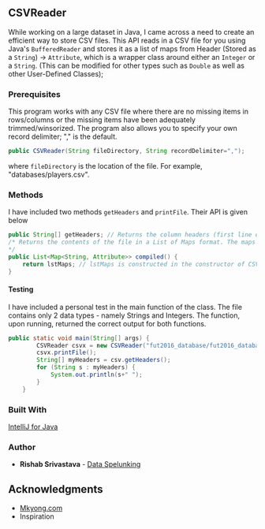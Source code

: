 ## CSVReader

While working on a large dataset in Java, I came across a need to create an efficient way to store CSV files. This API reads in a CSV file for you using Java's `BufferedReader` and stores it as a list of maps from Header (Stored as a `String`) -> `Attribute`, which is a wrapper class around either an `Integer` or a `String`. (This can be modified for other types such as `Double` as well as other User-Defined Classes);

### Prerequisites

This program works with any CSV file where there are no missing items in rows/columns or the missing items have been adequately trimmed/winsorized. The program also allows you to specify your own record delimiter; "," is the default.

```java
public CSVReader(String fileDirectory, String recordDelimiter=",");
```
where `fileDirectory` is the location of the file. For example, "databases/players.csv".

### Methods

I have included two methods `getHeaders` and `printFile`. Their API is given below

```java
public String[] getHeaders; // Returns the column headers (first line of the CSV) as an Array of Strings
/* Returns the contents of the file in a List of Maps format. The maps have the column header as a key and an `Attribute` (Wrapper class) as value. As a result, each row is represesnted as a map in the list. 
*/
public List<Map<String, Attribute>> compiled() {
	return lstMaps; // lstMaps is constructed in the constructor of CSVReader itself using the private method readmyFile
}
```

#### Testing

I have included a personal test in the main function of the class. The file contains only 2 data types - namely Strings and Integers. The function, upon running, returned the correct output for both functions.

```java
public static void main(String[] args) {
		CSVReader csvx = new CSVReader("fut2016_database/fut2016_database.csv",",");
		csvx.printFile();
		String[] myHeaders = csv.getHeaders();
		for (String s : myHeaders) {
			System.out.println(s+" ");
		}
	}
```


### Built With

[IntelliJ for Java](https://www.jetbrains.com/idea/) 

### Author

* **Rishab Srivastava** - [Data Spelunking](https://rishab231.github.io/)

## Acknowledgments

* [Mkyong.com](https://www.mkyong.com/java/how-to-read-and-parse-csv-file-in-java/)
* Inspiration